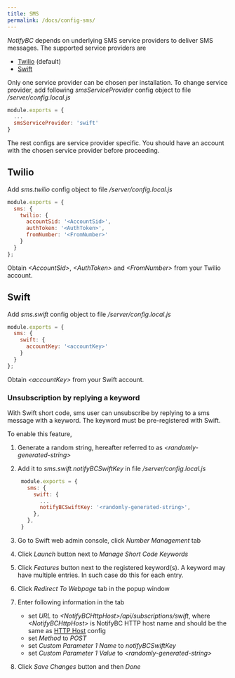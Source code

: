```yaml
---
title: SMS
permalink: /docs/config-sms/
---
```


_NotifyBC_ depends on underlying SMS service providers to deliver SMS messages. The supported service providers are

- [Twilio](https://twilio.com/) (default)
- [Swift](https://www.swiftsmsgateway.com)

Only one service provider can be chosen per installation. To change service provider, add following _smsServiceProvider_ config object to file _/server/config.local.js_

```js
module.exports = {
  ...
  smsServiceProvider: 'swift'
}
```

The rest configs are service provider specific. You should have an account with the chosen service provider before proceeding.

## Twilio

Add _sms.twilio_ config object to file _/server/config.local.js_

```js
module.exports = {
  sms: {
    twilio: {
      accountSid: '<AccountSid>',
      authToken: '<AuthToken>',
      fromNumber: '<FromNumber>'
    }
  }
};
```

Obtain _\<AccountSid\>_, _\<AuthToken\>_ and _\<FromNumber\>_ from your Twilio account.

## Swift

Add _sms.swift_ config object to file _/server/config.local.js_

```js
module.exports = {
  sms: {
    swift: {
      accountKey: '<accountKey>'
    }
  }
};
```

Obtain _\<accountKey\>_ from your Swift account.

### Unsubscription by replying a keyword

With Swift short code, sms user can unsubscribe by replying to a sms message with a keyword. The keyword must be pre-registered with Swift.

To enable this feature,

1. Generate a random string, hereafter referred to as _\<randomly-generated-string\>_
2. Add it to _sms.swift.notifyBCSwiftKey_ in file _/server/config.local.js_

   ```js
    module.exports = {
      sms: {
        swift: {
          ...
          notifyBCSwiftKey: '<randomly-generated-string>',
        },
      },
    }
   ```

3. Go to Swift web admin console, click _Number Management_ tab
4. Click _Launch_ button next to _Manage Short Code Keywords_
5. Click _Features_ button next to the registered keyword(s). A keyword may have multiple entries. In such case do this for each entry.
6. Click _Redirect To Webpage_ tab in the popup window
7. Enter following information in the tab
   - set _URL_ to _\<NotifyBCHttpHost\>/api/subscriptions/swift_, where _\<NotifyBCHttpHost\>_ is NotifyBC HTTP host name and should be the same as [HTTP Host](../config-httpHost/) config
   - set _Method_ to _POST_
   - set _Custom Parameter 1 Name_ to _notifyBCSwiftKey_
   - set _Custom Parameter 1 Value_ to _\<randomly-generated-string\>_
8. Click _Save Changes_ button and then _Done_
